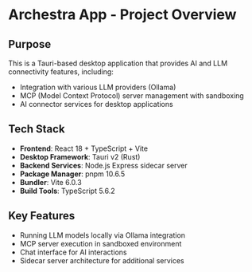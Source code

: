 # Archestra App - Project Overview

## Purpose
This is a Tauri-based desktop application that provides AI and LLM connectivity features, including:
- Integration with various LLM providers (Ollama)
- MCP (Model Context Protocol) server management with sandboxing
- AI connector services for desktop applications

## Tech Stack
- **Frontend**: React 18 + TypeScript + Vite
- **Desktop Framework**: Tauri v2 (Rust)
- **Backend Services**: Node.js Express sidecar server
- **Package Manager**: pnpm 10.6.5
- **Bundler**: Vite 6.0.3
- **Build Tools**: TypeScript 5.6.2

## Key Features
- Running LLM models locally via Ollama integration
- MCP server execution in sandboxed environment
- Chat interface for AI interactions
- Sidecar server architecture for additional services
